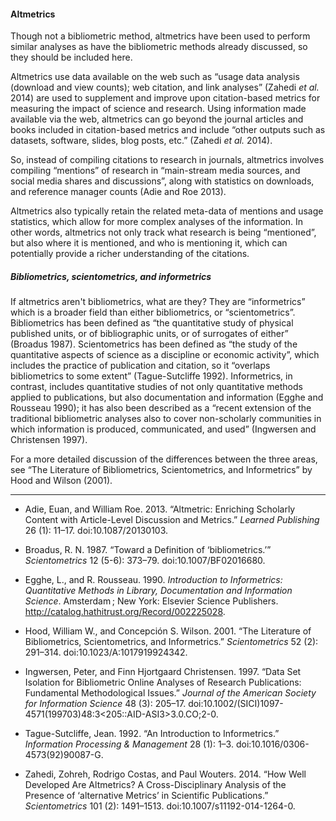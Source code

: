 #### Altmetrics

Though not a bibliometric method, altmetrics have been used to perform similar analyses as have the bibliometric methods already discussed, so they should be included here.

Altmetrics use data available on the web such as “usage data analysis (download and view counts); web citation, and link analyses” (Zahedi *et al.* 2014) are used to supplement and improve upon citation-based metrics for measuring the impact of science and research.  Using information made available via the web, altmetrics can go beyond the journal articles and books included in citation-based metrics and include “other outputs such as datasets, software, slides, blog posts, etc.” (Zahedi *et al.* 2014).

So, instead of compiling citations to research in journals, altmetrics involves compiling “mentions” of research in “main-stream media sources, and social media shares and discussions”, along with statistics on downloads, and reference manager counts (Adie and Roe 2013).

Altmetrics also typically retain the related meta-data of mentions and usage statistics, which allow for more complex analyses of the information.  In other words, altmetrics not only track what research is being “mentioned”, but also where it is mentioned, and who is mentioning it, which can potentially provide a richer understanding of the citations. 

##### Bibliometrics, scientometrics, and informetrics

If altmetrics aren't bibliometrics, what are they?  They are “informetrics” which is a broader field than either bibliometrics, or “scientometrics”.  Bibliometrics has been defined as “the quantitative study of physical published units, or of bibliographic units, or of surrogates of either” (Broadus 1987).  Scientometrics has been defined as “the study of the quantitative aspects of science as a discipline or economic activity”, which includes the practice of publication and citation, so it “overlaps bibliometrics to some extent” (Tague-Sutcliffe 1992).  Informetrics, in contrast, includes quantitative studies of not only quantitative methods applied to publications, but also documentation and information (Egghe and Rousseau 1990); it has also been described as a “recent extension of the traditional bibliometric analyses also to cover non-scholarly communities in which information is produced, communicated, and used” (Ingwersen and Christensen 1997).

For a more detailed discussion of the differences between the three areas, see “The Literature of Bibliometrics, Scientometrics, and Informetrics” by Hood and Wilson (2001).


----

* Adie, Euan, and William Roe. 2013. “Altmetric: Enriching Scholarly Content with Article-Level Discussion and Metrics.” *Learned Publishing* 26 (1): 11–17. doi:10.1087/20130103.

* Broadus, R. N. 1987. “Toward a Definition of ‘bibliometrics.’” *Scientometrics* 12 (5-6): 373–79. doi:10.1007/BF02016680.

* Egghe, L., and R. Rousseau. 1990. *Introduction to Informetrics: Quantitative Methods in Library, Documentation and Information Science*. Amsterdam ; New York: Elsevier Science Publishers. http://catalog.hathitrust.org/Record/002225028.

* Hood, William W., and Concepción S. Wilson. 2001. “The Literature of Bibliometrics, Scientometrics, and Informetrics.” *Scientometrics* 52 (2): 291–314. doi:10.1023/A:1017919924342.

* Ingwersen, Peter, and Finn Hjortgaard Christensen. 1997. “Data Set Isolation for Bibliometric Online Analyses of Research Publications: Fundamental Methodological Issues.” *Journal of the American Society for Information Science* 48 (3): 205–17. doi:10.1002/(SICI)1097-4571(199703)48:3<205::AID-ASI3>3.0.CO;2-0.

* Tague-Sutcliffe, Jean. 1992. “An Introduction to Informetrics.” *Information Processing & Management* 28 (1): 1–3. doi:10.1016/0306-4573(92)90087-G.

* Zahedi, Zohreh, Rodrigo Costas, and Paul Wouters. 2014. “How Well Developed Are Altmetrics? A Cross-Disciplinary Analysis of the Presence of ‘alternative Metrics’ in Scientific Publications.” *Scientometrics* 101 (2): 1491–1513. doi:10.1007/s11192-014-1264-0.




